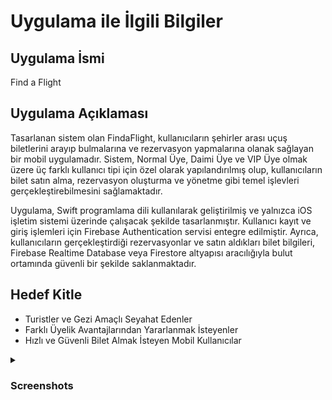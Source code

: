 # Uygulama ile İlgili Bilgiler

## Uygulama İsmi
Find a Flight

## Uygulama Açıklaması
Tasarlanan sistem olan FindaFlight, kullanıcıların şehirler arası uçuş biletlerini arayıp bulmalarına ve rezervasyon yapmalarına olanak sağlayan bir mobil uygulamadır. Sistem, Normal Üye, Daimi Üye ve VIP Üye olmak üzere üç farklı kullanıcı tipi için özel olarak yapılandırılmış olup, kullanıcıların bilet satın alma, rezervasyon oluşturma ve yönetme gibi temel işlevleri gerçekleştirebilmesini sağlamaktadır.

Uygulama, Swift programlama dili kullanılarak geliştirilmiş ve yalnızca iOS işletim sistemi üzerinde çalışacak şekilde tasarlanmıştır. Kullanıcı kayıt ve giriş işlemleri için Firebase Authentication servisi entegre edilmiştir. Ayrıca, kullanıcıların gerçekleştirdiği rezervasyonlar ve satın aldıkları bilet bilgileri, Firebase Realtime Database veya Firestore altyapısı aracılığıyla bulut ortamında güvenli bir şekilde saklanmaktadır.

## Hedef Kitle
* Turistler ve Gezi Amaçlı Seyahat Edenler
* Farklı Üyelik Avantajlarından Yararlanmak İsteyenler
* Hızlı ve Güvenli Bilet Almak İsteyen Mobil Kullanıcılar


<details>
  <summary><h3>Screenshots</h3></summary>

  <h4> Giriş ve Anasayfa Ekranları</h4>
  <table>
    <tr>
      <td><img src="https://github.com/Selinayceylann/FindAFlight/blob/main/TravelApplication2/screenshots2/girisyap.png" width="200"/></td>
      <td><img src="https://github.com/Selinayceylann/FindAFlight/blob/main/TravelApplication2/screenshots2/kayitol.png" width="200"/></td>
      <td><img src="https://github.com/Selinayceylann/FindAFlight/blob/main/TravelApplication2/screenshots2/anasayfa.png" width="200"/></td>
      <td><img src="https://github.com/Selinayceylann/FindAFlight/blob/main/TravelApplication2/screenshots2/koltuksecimi.png" width="200"/></td>
    </tr>
  </table>

  <h4>Bilet Alma ve Hesabım Ekranları</h4>
  <table>
    <tr>
      <td><img src="https://github.com/Selinayceylann/FindAFlight/blob/main/TravelApplication2/screenshots2/biletal.png" width="200"/></td>
      <td><img src="https://github.com/Selinayceylann/FindAFlight/blob/main/TravelApplication2/screenshots2/seyehatlerim.png" width="200"/></td>
      <td><img src="https://github.com/Selinayceylann/FindAFlight/blob/main/TravelApplication2/screenshots2/rezervasyonlarım.png" width="200"/></td>
      <td><img src="https://github.com/Selinayceylann/FindAFlight/blob/main/TravelApplication2/screenshots2/hesabım.png" width="200"/></td>
    </tr>
  </table>

</details>
